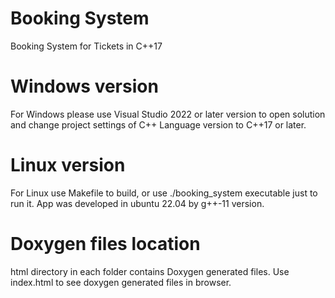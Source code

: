 # Booking System
 Booking System for Tickets in C++17
# Windows version
 For Windows please use Visual Studio 2022 or later version to open solution and change project settings of C++ Language version to C++17 or later.
# Linux version
 For Linux use Makefile to build, or use ./booking_system executable just to run it. App was developed in ubuntu 22.04 by g++-11 version.
# Doxygen files location
 html directory in each folder contains Doxygen generated files. Use index.html to see doxygen generated files in browser.
